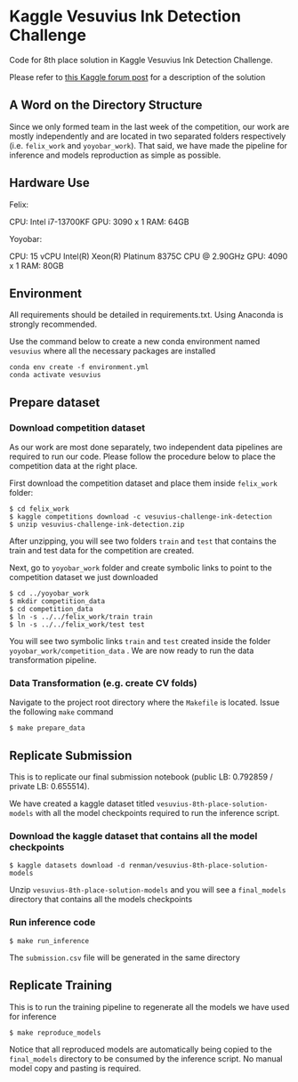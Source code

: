 # Kaggle Vesuvius Ink Detection Challenge
Code for 8th place solution in Kaggle Vesuvius Ink Detection Challenge.

Please refer to [this Kaggle forum post](https://www.kaggle.com/competitions/vesuvius-challenge-ink-detection/discussion/417383) for a description of the solution

## A Word on the Directory Structure
Since we only formed team in the last week of the competition, our work are mostly independently and are located in two separated folders respectively (i.e. `felix_work` and `yoyobar_work`). That said, we have made the pipeline for inference and models reproduction as simple as possible.

## Hardware Use

Felix:

CPU: Intel i7-13700KF
GPU: 3090 x 1
RAM: 64GB

Yoyobar:

CPU: 15 vCPU Intel(R) Xeon(R) Platinum 8375C CPU @ 2.90GHz
GPU: 4090 x 1
RAM: 80GB

## Environment
All requirements should be detailed in requirements.txt. Using Anaconda is strongly recommended.

Use the command below to create a new conda environment named `vesuvius` where all the necessary packages are installed
```
conda env create -f environment.yml
conda activate vesuvius
```

## Prepare dataset
### Download competition dataset
As our work are most done separately, two independent data pipelines are required to run our code. Please follow the procedure below to place the competition data at the right place.

First download the competition dataset and place them inside `felix_work` folder:
```
$ cd felix_work
$ kaggle competitions download -c vesuvius-challenge-ink-detection
$ unzip vesuvius-challenge-ink-detection.zip
```
After unzipping, you will see two folders `train` and `test` that contains the train and test data for the competition are created.

Next, go to `yoyobar_work` folder and create symbolic links to point to the competition dataset we just downloaded
```
$ cd ../yoyobar_work
$ mkdir competition_data
$ cd competition_data
$ ln -s ../../felix_work/train train
$ ln -s ../../felix_work/test test
```
You will see two symbolic links `train` and `test` created inside the folder `yoyobar_work/competition_data` . We are now ready to run the data transformation pipeline.


### Data Transformation (e.g. create CV folds)
Navigate to the project root directory where the `Makefile` is located. Issue the following `make` command
```
$ make prepare_data
```

## Replicate Submission
This is to replicate our final submission notebook (public LB: 0.792859 / private LB: 0.655514).

We have created a kaggle dataset titled `vesuvius-8th-place-solution-models` with all the model checkpoints required to run the inference script.

### Download the kaggle dataset that contains all the model checkpoints
```
$ kaggle datasets download -d renman/vesuvius-8th-place-solution-models
```
Unzip `vesuvius-8th-place-solution-models` and you will see a `final_models` directory that contains all the models checkpoints

### Run inference code
```
$ make run_inference
```
The `submission.csv` file will be generated in the same directory

## Replicate Training
This is to run the training pipeline to regenerate all the models we have used for inference
```
$ make reproduce_models
```
Notice that all reproduced models are automatically being copied to the `final_models` directory to be consumed by the inference script. No manual model copy and pasting is required.
